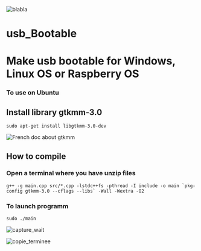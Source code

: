 ![blabla](https://user-images.githubusercontent.com/29018157/128608073-5bd0bbdf-a191-47aa-9a5e-a65d1e1a13dc.png)

# usb_Bootable
# Make usb bootable for Windows, Linux OS or Raspberry OS

### To use on Ubuntu


## Install library gtkmm-3.0
```
sudo apt-get install libgtkmm-3.0-dev
```
![French doc about gtkmm](https://doc.ubuntu-fr.org/gtkmm)

## How to compile
### Open a terminal where you have unzip files

```
g++ -g main.cpp src/*.cpp -lstdc++fs -pthread -I include -o main `pkg-config gtkmm-3.0 --cflags --libs` -Wall -Wextra -O2
```


### To launch programm
```
sudo ./main
```

![capture_wait](https://user-images.githubusercontent.com/29018157/128824495-9eb37701-2161-4af4-a73e-605e386910c2.png)

![copie_terminee](https://user-images.githubusercontent.com/29018157/128824573-018917eb-03aa-4547-bf1f-bed7e0b37cfa.png)
